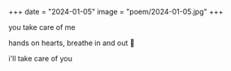 +++
date = "2024-01-05"
image = "poem/2024-01-05.jpg"
+++

you take care of me 

hands on hearts, breathe in and out 💞

i'll take care of you
